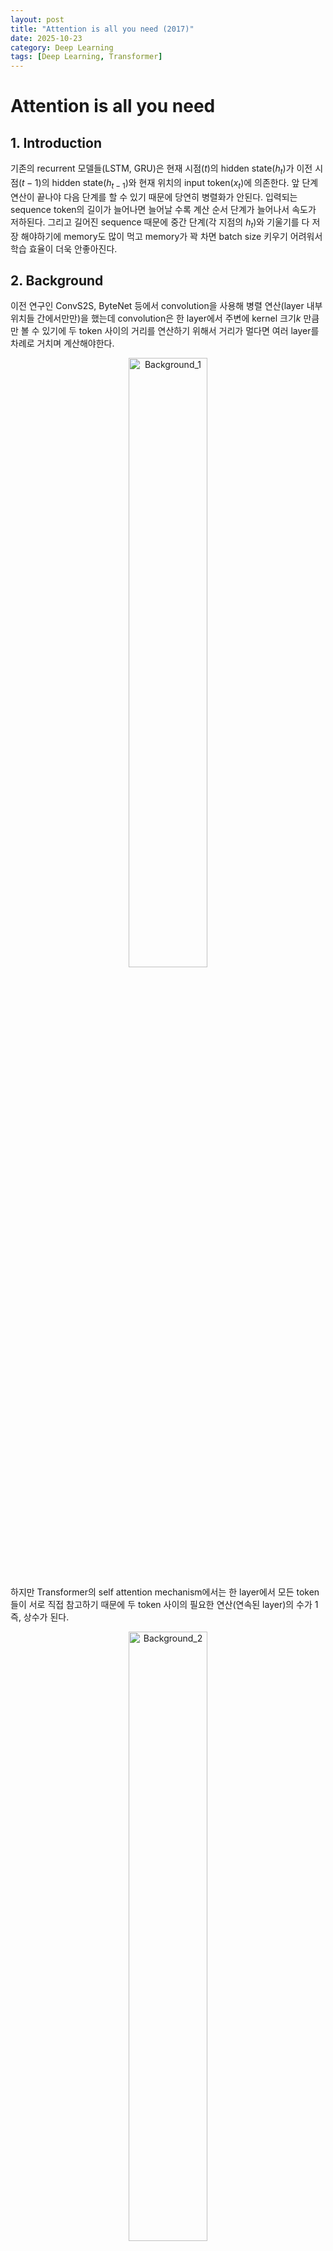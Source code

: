 ```yaml
---
layout: post
title: "Attention is all you need (2017)"
date: 2025-10-23
category: Deep Learning
tags: [Deep Learning, Transformer]
---
```


# Attention is all you need

## 1. Introduction
기존의 recurrent 모델들(LSTM, GRU)은 현재 시점($t$)의 hidden state($h_t$)가 이전 시점($t-1$)의 hidden state($h_{t-1}$)와 현재 위치의 input token($x_t$)에 의존한다. 앞 단계 연산이 끝나야 다음 단계를 할 수 있기 때문에 당연히 병렬화가 안된다. 입력되는 sequence token의 길이가 늘어나면 늘어날 수록 계산 순서 단계가 늘어나서 속도가 저하된다. 그리고 길어진 sequence 때문에 중간 단계(각 지점의 $h_t$)와 기울기를 다 저장 해야하기에 memory도 많이 먹고 memory가 꽉 차면 batch size 키우기 어려워서 학습 효율이 더욱 안좋아진다.

## 2. Background
이전 연구인 ConvS2S, ByteNet 등에서 convolution을 사용해 병렬 연산(layer 내부 위치들 간에서만만)을 했는데 convolution은 한 layer에서 주변에 kernel 크기$k$ 만큼만 볼 수 있기에 두 token 사이의 거리를 연산하기 위해서 거리가 멀다면 여러 layer를 차례로 거치며 계산해야한다.

<div align="center">
  <img src="https://i.imgur.com/wJoEYwq.png" alt="Background_1" style="width:50%; min-width:240px; max-width:100%;">
</div>

하지만 Transformer의 self attention mechanism에서는 한 layer에서 모든 token들이 서로 직접 참고하기 때문에 두 token 사이의 필요한 연산(연속된 layer)의 수가 1 즉, 상수가 된다.

<div align="center">
  <img src="https://i.imgur.com/YMZBpOW.png" alt="Background_2" style="width:50%; min-width:240px; max-width:100%;">
</div>

## 3. Model Architecture

<div align="center">
  <img src="https://i.imgur.com/hk7EBo5.png" alt="Model_Architecture_1" style="width:50%; min-width:240px; max-width:100%;">
</div>

### 3.1 Encoder and Decoder Stacks

<div align="center">
  <img src="https://i.imgur.com/ZFdKMyV.png" alt="Model_Architecture_1" style="width:50%; min-width:240px; max-width:100%;">
</div>

- Encoder
  - encoder는 $N=6$인 동일한 layer stack으로 구성된다. 각 layer는 두개의 sub layer를 가진다.  